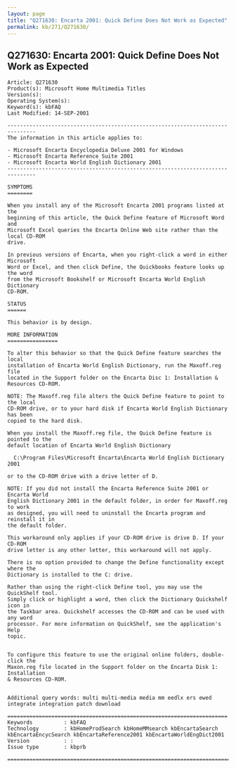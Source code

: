 ```yaml
---
layout: page
title: "Q271630: Encarta 2001: Quick Define Does Not Work as Expected"
permalink: kb/271/Q271630/
---
```


## Q271630: Encarta 2001: Quick Define Does Not Work as Expected

	Article: Q271630
	Product(s): Microsoft Home Multimedia Titles
	Version(s): 
	Operating System(s): 
	Keyword(s): kbFAQ
	Last Modified: 14-SEP-2001
	
	-------------------------------------------------------------------------------
	The information in this article applies to:
	
	- Microsoft Encarta Encyclopedia Deluxe 2001 for Windows 
	- Microsoft Encarta Reference Suite 2001 
	- Microsoft Encarta World English Dictionary 2001 
	-------------------------------------------------------------------------------
	
	SYMPTOMS
	========
	
	When you install any of the Microsoft Encarta 2001 programs listed at the
	beginning of this article, the Quick Define feature of Microsoft Word and
	Microsoft Excel queries the Encarta Online Web site rather than the local CD-ROM
	drive.
	
	In previous versions of Encarta, when you right-click a word in either Microsoft
	Word or Excel, and then click Define, the Quickbooks feature looks up the word
	from the Microsoft Bookshelf or Microsoft Encarta World English Dictionary
	CD-ROM.
	
	STATUS
	======
	
	This behavior is by design.
	
	MORE INFORMATION
	================
	
	To alter this behavior so that the Quick Define feature searches the local
	installation of Encarta World English Dictionary, run the Maxoff.reg file
	located in the Support folder on the Encarta Disc 1: Installation &
	Resources CD-ROM.
	
	NOTE: The Maxoff.reg file alters the Quick Define feature to point to the local
	CD-ROM drive, or to your hard disk if Encarta World English Dictionary has been
	copied to the hard disk.
	
	When you install the Maxoff.reg file, the Quick Define feature is pointed to the
	default location of Encarta World English Dictionary
	
	  C:\Program Files\Microsoft Encarta\Encarta World English Dictionary 2001
	
	or to the CD-ROM drive with a drive letter of D.
	
	NOTE: If you did not install the Encarta Reference Suite 2001 or Encarta World
	English Dictionary 2001 in the default folder, in order for Maxoff.reg to work
	as designed, you will need to uninstall the Encarta program and reinstall it in
	the default folder.
	
	This workaround only applies if your CD-ROM drive is drive D. If your CD-ROM
	drive letter is any other letter, this workaround will not apply.
	
	There is no option provided to change the Define functionality except where the
	Dictionary is installed to the C: drive.
	
	Rather than using the right-click Define tool, you may use the QuickShelf tool.
	Simply click or highlight a word, then click the Dictionary Quickshelf icon in
	the Taskbar area. Quickshelf accesses the CD-ROM and can be used with any word
	processor. For more information on QuickShelf, see the application's Help
	topic.
	
	
	To configure this feature to use the original online folders, double-click the
	Maxon.reg file located in the Support folder on the Encarta Disk 1: Installation
	& Resources CD-ROM.
	
	
	Additional query words: multi multi-media media mm eedlx ers ewed integrate integration patch download
	
	======================================================================
	Keywords          : kbFAQ 
	Technology        : kbHomeProdSearch kbHomeMMsearch kbEncartaSearch kbEncartaEncycSearch kbEncartaReference2001 kbEncartaWorldEngDict2001
	Version           : :
	Issue type        : kbprb
	
	=============================================================================
	

